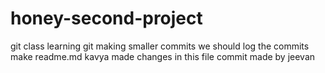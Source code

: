 # honey-second-project
git class
learning git
making smaller commits
we should log the commits
make readme.md
kavya made changes in this file
commit made by jeevan
